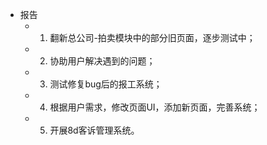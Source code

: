 - 报告
	- 1. 翻新总公司-拍卖模块中的部分旧页面，逐步测试中；
	- 2. 协助用户解决遇到的问题；
	- 3. 测试修复bug后的报工系统；
	- 4. 根据用户需求，修改页面UI，添加新页面，完善系统；
	- 5. 开展8d客诉管理系统。